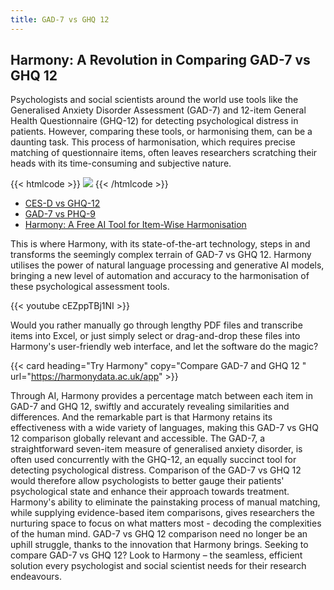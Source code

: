 ```yaml
---
title: GAD-7 vs GHQ 12
---
```


## Harmony: A Revolution in Comparing GAD-7 vs GHQ 12

Psychologists and social scientists around the world use tools like the Generalised Anxiety Disorder Assessment (GAD-7) and 12-item General Health Questionnaire (GHQ-12) for detecting psychological distress in patients. However, comparing these tools, or harmonising them, can be a daunting task. This process of harmonisation, which requires precise matching of questionnaire items, often leaves researchers scratching their heads with its time-consuming and subjective nature.

{{< htmlcode >}}
<img src="/images/gad-7-scanned-min.webp" />
{{< /htmlcode >}}





* [CES-D vs GHQ-12](/ces-d-vs-ghq-12)
* [GAD-7 vs PHQ-9](/gad-7-vs-phq-9)
* [Harmony: A Free AI Tool for Item-Wise Harmonisation](/item-harmonisation/harmony-a-free-ai-tool-for-item-wise-harmonisation)

This is where Harmony, with its state-of-the-art technology, steps in and transforms the seemingly complex terrain of GAD-7 vs GHQ 12. Harmony utilises the power of natural language processing and generative AI models, bringing a new level of automation and accuracy to the harmonisation of these psychological assessment tools.

{{< youtube cEZppTBj1NI >}}





Would you rather manually go through lengthy PDF files and transcribe items into Excel, or just simply select or drag-and-drop these files into Harmony's user-friendly web interface, and let the software do the magic?

{{< card heading="Try Harmony" copy="Compare GAD-7 and GHQ 12 " url="https://harmonydata.ac.uk/app" >}}

Through AI, Harmony provides a percentage match between each item in GAD-7 and GHQ 12, swiftly and accurately revealing similarities and differences. And the remarkable part is that Harmony retains its effectiveness with a wide variety of languages, making this GAD-7 vs GHQ 12 comparison globally relevant and accessible. The GAD-7, a straightforward seven-item measure of generalised anxiety disorder, is often used concurrently with the GHQ-12, an equally succinct tool for detecting psychological distress. Comparison of the GAD-7 vs GHQ 12 would therefore allow psychologists to better gauge their patients' psychological state and enhance their approach towards treatment. Harmony's ability to eliminate the painstaking process of manual matching, while supplying evidence-based item comparisons, gives researchers the nurturing space to focus on what matters most - decoding the complexities of the human mind. GAD-7 vs GHQ 12 comparison need no longer be an uphill struggle, thanks to the innovation that Harmony brings. Seeking to compare GAD-7 vs GHQ 12? Look to Harmony – the seamless, efficient solution every psychologist and social scientist needs for their research endeavours.

